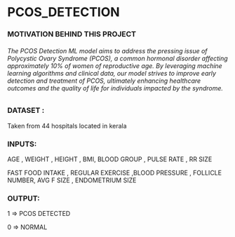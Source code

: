 # PCOS_DETECTION

### MOTIVATION BEHIND THIS PROJECT 

###### The PCOS Detection ML model aims to address the pressing issue of Polycystic Ovary Syndrome (PCOS), a common hormonal disorder affecting approximately 10% of women of reproductive age. By leveraging machine learning algorithms and clinical data, our model strives to improve early detection and treatment of PCOS, ultimately enhancing healthcare outcomes and the quality of life for individuals impacted by the syndrome.


### DATASET :

Taken from 44 hospitals located in kerala 

### INPUTS:

AGE , WEIGHT , HEIGHT , BMI, BLOOD GROUP , PULSE RATE , RR SIZE 

FAST FOOD INTAKE , REGULAR EXERCISE ,BLOOD PRESSURE , FOLLICLE NUMBER, AVG F SIZE , ENDOMETRIUM SIZE  

### OUTPUT:

1    => PCOS DETECTED

0   => NORMAL

